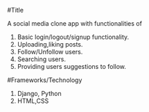 #Title

A social media clone app with functionalities of 
 1. Basic login/logout/signup functionality.
 2. Uploading,liking posts.
 3. Follow/Unfollow users.
 4. Searching users.
 5. Providing users suggestions to follow.
 
 
#Frameworks/Technology
1. Django, Python
2. HTML,CSS